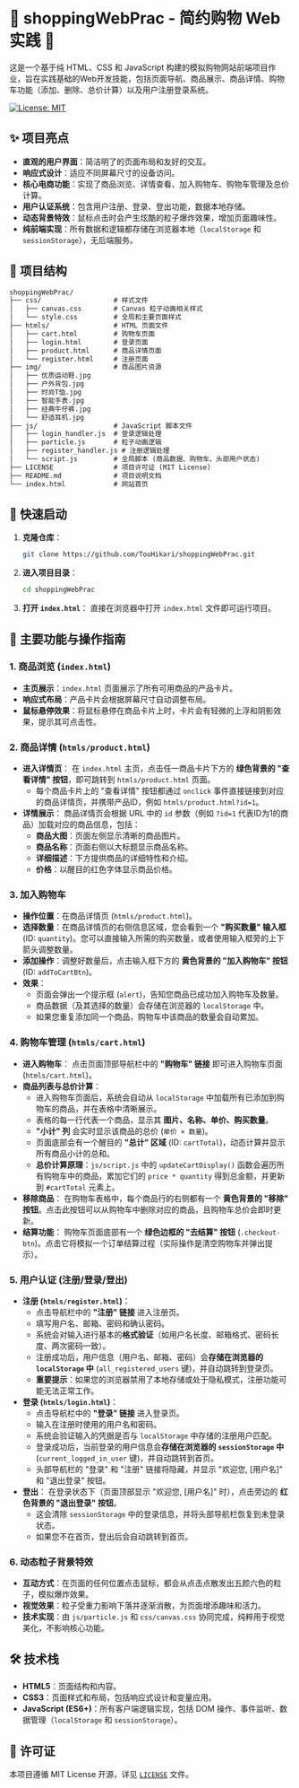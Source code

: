 # 🚀 shoppingWebPrac - 简约购物 Web 实践 🛒

这是一个基于纯 HTML、CSS 和 JavaScript 构建的模拟购物网站前端项目作业，旨在实践基础的Web开发技能，包括页面导航、商品展示、商品详情、购物车功能（添加、删除、总价计算）以及用户注册登录系统。

[![License: MIT](https://img.shields.io/badge/License-MIT-yellow.svg)](https://opensource.org/licenses/MIT)



## ✨ 项目亮点

*   **直观的用户界面**：简洁明了的页面布局和友好的交互。
*   **响应式设计**：适应不同屏幕尺寸的设备访问。
*   **核心电商功能**：实现了商品浏览、详情查看、加入购物车、购物车管理及总价计算。
*   **用户认证系统**：包含用户注册、登录、登出功能，数据本地存储。
*   **动态背景特效**：鼠标点击时会产生炫酷的粒子爆炸效果，增加页面趣味性。
*   **纯前端实现**：所有数据和逻辑都存储在浏览器本地（`localStorage` 和 `sessionStorage`），无后端服务。



## 📁 项目结构

```txt
shoppingWebPrac/
├── css/                  # 样式文件
│   ├── canvas.css        # Canvas 粒子动画相关样式
│   └── style.css         # 全局和主要页面样式
├── htmls/                # HTML 页面文件
│   ├── cart.html         # 购物车页面
│   ├── login.html        # 登录页面
│   ├── product.html      # 商品详情页面
│   └── register.html     # 注册页面
├── img/                  # 商品图片资源
│   ├── 优质运动鞋.jpg
│   ├── 户外背包.jpg
│   ├── 时尚T恤.jpg
│   ├── 智能手表.jpg
│   ├── 经典牛仔裤.jpg
│   └── 舒适耳机.jpg
├── js/                   # JavaScript 脚本文件
│   ├── login_handler.js  # 登录逻辑处理
│   ├── particle.js       # 粒子动画逻辑
│   ├── register_handler.js # 注册逻辑处理
│   └── script.js         # 全局脚本 (商品数据、购物车、头部用户状态)
├── LICENSE               # 项目许可证 (MIT License)
├── README.md             # 项目说明文档
└── index.html            # 网站首页
```



## 🚀 快速启动

1.  **克隆仓库**：
    ```bash
    git clone https://github.com/TouHikari/shoppingWebPrac.git
    ```
2.  **进入项目目录**：
    ```bash
    cd shoppingWebPrac
    ```
3.  **打开 `index.html`**：
    直接在浏览器中打开 `index.html` 文件即可运行项目。



## 🌟 主要功能与操作指南

### 1. **商品浏览 (`index.html`)**

*   **主页展示**：`index.html` 页面展示了所有可用商品的产品卡片。
*   **响应式布局**：产品卡片会根据屏幕尺寸自动调整布局。
*   **鼠标悬停效果**：将鼠标悬停在商品卡片上时，卡片会有轻微的上浮和阴影效果，提示其可点击性。

### 2. **商品详情 (`htmls/product.html`)**

*   **进入详情页**：
    在 `index.html` 主页，点击任一商品卡片下方的 **绿色背景的 "查看详情" 按钮**，即可跳转到 `htmls/product.html` 页面。
    *   每个商品卡片上的 "查看详情" 按钮都通过 `onclick` 事件直接链接到对应的商品详情页，并携带产品ID，例如 `htmls/product.html?id=1`。
*   **详情展示**：
    商品详情页会根据 URL 中的 `id` 参数（例如 `?id=1` 代表ID为1的商品）加载对应的商品信息，包括：
    *   **商品大图**：页面左侧显示清晰的商品图片。
    *   **商品名称**：页面右侧以大标题显示商品名称。
    *   **详细描述**：下方提供商品的详细特性和介绍。
    *   **价格**：以醒目的红色字体显示商品价格。

### 3. **加入购物车**

*   **操作位置**：在商品详情页 (`htmls/product.html`)。
*   **选择数量**：在商品详情页的右侧信息区域，您会看到一个 **"购买数量" 输入框** (ID: `quantity`)。您可以直接输入所需的购买数量，或者使用输入框旁的上下箭头调整数量。
*   **添加操作**：调整好数量后，点击输入框下方的 **黄色背景的 "加入购物车" 按钮** (ID: `addToCartBtn`)。
*   **效果**：
    *   页面会弹出一个提示框 (`alert`)，告知您商品已成功加入购物车及数量。
    *   商品数据（及其选择的数量）会存储在浏览器的 `localStorage` 中。
    *   如果您重复添加同一个商品，购物车中该商品的数量会自动累加。

### 4. **购物车管理 (`htmls/cart.html`)**

*   **进入购物车**：
    点击页面顶部导航栏中的 **"购物车" 链接** 即可进入购物车页面 (`htmls/cart.html`)。
*   **商品列表与总价计算**：
    *   进入购物车页面后，系统会自动从 `localStorage` 中加载所有已添加到购物车的商品，并在表格中清晰展示。
    *   表格的每一行代表一个商品，显示其 **图片、名称、单价、购买数量**。
    *   **"小计" 列** 会实时显示该商品的总价 (`单价 × 数量`)。
    *   页面底部会有一个醒目的 **"总计" 区域** (ID: `cartTotal`)，动态计算并显示所有商品小计的总和。
    *   **总价计算原理**：`js/script.js` 中的 `updateCartDisplay()` 函数会遍历所有购物车中的商品，累加它们的 `price * quantity` 得到总金额，并更新到 `#cartTotal` 元素上。
*   **移除商品**：
    在购物车表格中，每个商品行的右侧都有一个 **黄色背景的 "移除" 按钮**。点击此按钮可以从购物车中删除对应的商品，且购物车总价会即时更新。
*   **结算功能**：
    购物车页面底部有一个 **绿色边框的 "去结算" 按钮** (`.checkout-btn`)。点击它将模拟一个订单结算过程（实际操作是清空购物车并弹出提示）。

### 5. **用户认证 (注册/登录/登出)**

*   **注册 (`htmls/register.html`)**：
    *   点击导航栏中的 **"注册" 链接** 进入注册页。
    *   填写用户名、邮箱、密码和确认密码。
    *   系统会对输入进行基本的**格式验证**（如用户名长度、邮箱格式、密码长度、两次密码一致）。
    *   注册成功后，用户信息（用户名、邮箱、密码）会**存储在浏览器的 `localStorage` 中** (`all_registered_users` 键)，并自动跳转到登录页。
    *   **重要提示**：如果您的浏览器禁用了本地存储或处于隐私模式，注册功能可能无法正常工作。
*   **登录 (`htmls/login.html`)**：
    *   点击导航栏中的 **"登录" 链接** 进入登录页。
    *   输入在注册时使用的用户名和密码。
    *   系统会验证输入的凭据是否与 `localStorage` 中存储的注册用户匹配。
    *   登录成功后，当前登录的用户信息会**存储在浏览器的 `sessionStorage` 中** (`current_logged_in_user` 键)，并自动跳转到首页。
    *   头部导航栏的 "登录" 和 "注册" 链接将隐藏，并显示 "欢迎您, [用户名]" 和 "退出登录" 按钮。
*   **登出**：
    在登录状态下（页面顶部显示 "欢迎您, [用户名]" 时），点击旁边的 **红色背景的 "退出登录" 按钮**。
    *   这会清除 `sessionStorage` 中的登录信息，并将头部导航栏恢复到未登录状态。
    *   如果您不在首页，登出后会自动跳转到首页。

### 6. **动态粒子背景特效**

*   **互动方式**：在页面的任何位置点击鼠标，都会从点击点散发出五颜六色的粒子，模拟爆炸效果。
*   **视觉效果**：粒子受重力影响下落并逐渐消散，为页面增添趣味和活力。
*   **技术实现**：由 `js/particle.js` 和 `css/canvas.css` 协同完成，纯粹用于视觉美化，不影响核心功能。



## 🛠️ 技术栈

*   **HTML5**：页面结构和内容。
*   **CSS3**：页面样式和布局，包括响应式设计和变量应用。
*   **JavaScript (ES6+)**：所有客户端逻辑实现，包括 DOM 操作、事件监听、数据管理（`localStorage` 和 `sessionStorage`）。



## 📜 许可证

本项目遵循 MIT License 开源，详见 [`LICENSE`](LICENSE) 文件。
